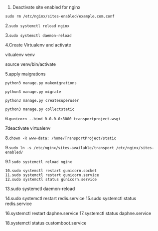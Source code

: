 1. Deactivate site enabled for nginx
```
sudo rm /etc/nginx/sites-enabled/example.com.conf
```

2.```sudo systemctl reload nginx```

3.```sudo systemctl daemon-reload```

4.Create Virtualenv and activate

vitualenv venv

source venv/bin/activate


5.apply maigrations

```
python3 manage.py makemigrations

python3 manage.py migrate

python3 manage.py createsuperuser

python3 manage.py collectstatic
```


6.```gunicorn --bind 0.0.0.0:8000 transportproject.wsgi```

7deactivate virtualenv 


8.```chown -R www-data: /home/TransportProject/static```

9.```sudo ln -s /etc/nginx/sites-available/transport /etc/nginx/sites-enabled/```

9.1 ```sudo systemctl reload nginx```

```
10.sudo systemctl restart gunicorn.socket
11.sudo systemctl restart gunicorn.service
12.sudo systemctl status gunicorn.service
```

13.sudo systemctl daemon-reload

14.sudo systemctl restart redis.service
15.sudo systemctl status redis.service

16.systemctl restart daphne.service
17.systemctl status daphne.service

18.systemctl status customboot.service
